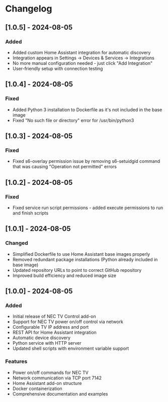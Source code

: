 # Changelog

## [1.0.5] - 2024-08-05

### Added
- Added custom Home Assistant integration for automatic discovery
- Integration appears in Settings → Devices & Services → Integrations
- No more manual configuration needed - just click "Add Integration"
- User-friendly setup with connection testing

## [1.0.4] - 2024-08-05

### Fixed
- Added Python 3 installation to Dockerfile as it's not included in the base image
- Fixed "No such file or directory" error for /usr/bin/python3

## [1.0.3] - 2024-08-05

### Fixed
- Fixed s6-overlay permission issue by removing s6-setuidgid command that was causing "Operation not permitted" errors

## [1.0.2] - 2024-08-05

### Fixed
- Fixed service run script permissions - added execute permissions to run and finish scripts

## [1.0.1] - 2024-08-05

### Changed
- Simplified Dockerfile to use Home Assistant base images properly
- Removed redundant package installations (Python already included in base image)
- Updated repository URLs to point to correct GitHub repository
- Improved build efficiency and reduced image size

## [1.0.0] - 2024-08-05

### Added
- Initial release of NEC TV Control add-on
- Support for NEC TV power on/off control via network
- Configurable TV IP address and port
- REST API for Home Assistant integration
- Automatic device discovery
- Python service with HTTP server
- Updated shell scripts with environment variable support

### Features
- Power on/off commands for NEC TV
- Network communication via TCP port 7142
- Home Assistant add-on structure
- Docker containerization
- Comprehensive documentation and examples

